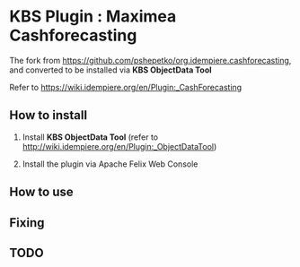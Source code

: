 # KBS Plugin : Maximea Cashforecasting

The fork from https://github.com/pshepetko/org.idempiere.cashforecasting, and converted to be installed via **KBS ObjectData Tool** 

Refer to https://wiki.idempiere.org/en/Plugin:_CashForecasting

## How to install

1. Install **KBS ObjectData Tool** (refer to http://wiki.idempiere.org/en/Plugin:_ObjectDataTool)

2. Install the plugin via Apache Felix Web Console

## How to use


## Fixing


## TODO


